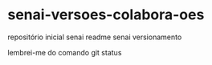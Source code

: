 # senai-versoes-colabora-oes
repositório inicial senai
readme
senai versionamento


lembrei-me do comando git status
